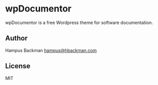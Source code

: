 # wpDocumentor

wpDocumentor is a free Wordpress theme for software documentation.

## Author
Hampus Backman <hampus@hbackman.com>

## License
MIT